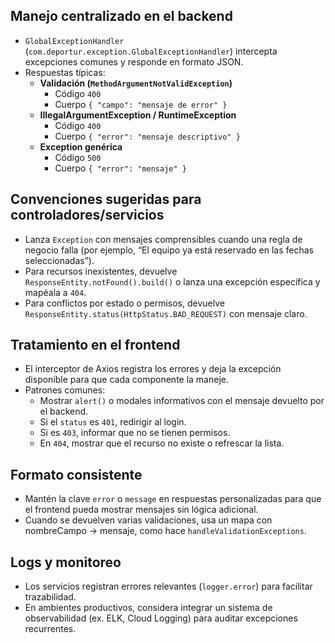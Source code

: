 ## Manejo centralizado en el backend
- `GlobalExceptionHandler` (`com.deportur.exception.GlobalExceptionHandler`) intercepta excepciones comunes y responde en formato JSON.
- Respuestas típicas:
  - **Validación (`MethodArgumentNotValidException`)**
    - Código `400`
    - Cuerpo `{ "campo": "mensaje de error" }`
  - **IllegalArgumentException / RuntimeException**
    - Código `400`
    - Cuerpo `{ "error": "mensaje descriptivo" }`
  - **Exception genérica**
    - Código `500`
    - Cuerpo `{ "error": "mensaje" }`

## Convenciones sugeridas para controladores/servicios
- Lanza `Exception` con mensajes comprensibles cuando una regla de negocio falla (por ejemplo, “El equipo ya está reservado en las fechas seleccionadas”).
- Para recursos inexistentes, devuelve `ResponseEntity.notFound().build()` o lanza una excepción específica y mapéala a `404`.
- Para conflictos por estado o permisos, devuelve `ResponseEntity.status(HttpStatus.BAD_REQUEST)` con mensaje claro.

## Tratamiento en el frontend
- El interceptor de Axios registra los errores y deja la excepción disponible para que cada componente la maneje.
- Patrones comunes:
  - Mostrar `alert()` o modales informativos con el mensaje devuelto por el backend.
  - Si el `status` es `401`, redirigir al login.
  - Si es `403`, informar que no se tienen permisos.
  - En `404`, mostrar que el recurso no existe o refrescar la lista.

## Formato consistente
- Mantén la clave `error` o `message` en respuestas personalizadas para que el frontend pueda mostrar mensajes sin lógica adicional.
- Cuando se devuelven varias validaciones, usa un mapa con nombreCampo → mensaje, como hace `handleValidationExceptions`.

## Logs y monitoreo
- Los servicios registran errores relevantes (`logger.error`) para facilitar trazabilidad.
- En ambientes productivos, considera integrar un sistema de observabilidad (ex. ELK, Cloud Logging) para auditar excepciones recurrentes.
